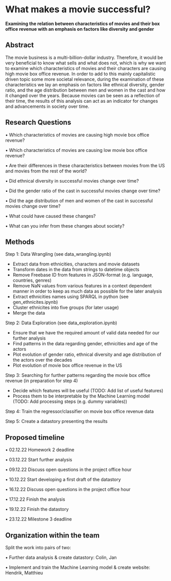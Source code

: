 # What makes a movie successful?
**Examining the relation between characteristics of movies and their box office revenue with an emphasis on factors like diversity and gender**

## Abstract

The movie business is a multi-billion-dollar industry. Therefore, it would be very beneficial to know what sells and what does not, which is why we want to examine which characteristics of movies and their characters are causing high movie box office revenue. In order to add to this mainly capitalistic driven topic some more societal relevance, during the examination of these characteristics we lay an emphasis on factors like ethnical diversity, gender ratio, and the age distribution between men and women in the cast and how it changed over the years. Because movies can be seen as a reflection of their time, the results of this analysis can act as an indicator for changes and advancements in society over time.

## Research Questions

•	Which characteristics of movies are causing high movie box office revenue?

•	Which characteristics of movies are causing low movie box office revenue?

•	Are their differences in these characteristics between movies from the US and movies from the rest of the world?

•	Did ethnical diversity in successful movies change over time?

•	Did the gender ratio of the cast in successful movies change over time?

•	Did the age distribution of men and women of the cast in successful movies change over time?

•	What could have caused these changes?

•	What can you infer from these changes about society?

## Methods

Step 1: Data Wrangling (see data_wrangling.ipynb)
- Extract data from ethnicities, characters and movie datasets
- Transform dates in the data from strings to datetime objects
- Remove Freebase ID from features in JSON-format (e.g. language, countries, genres)
- Remove NaN values from various features in a context dependent manner in order to keep as much data as possible for the later analysis
- Extract ethnicities names using SPARQL in python (see gen_ethnicites.ipynb)
- Cluster ethnicites into five groups (for later usage)
- Merge the data

Step 2: Data Exploration (see data_exploration.ipynb)
- Ensure that we have the required amount of valid data needed for our further analysis
- Find patterns in the data regarding gender, ethnicities and age of the actors
- Plot evolution of gender ratio, ethnical diversity and age distribution of the actors over the decades
- Plot evolution of movie box office revenue in the US

Step 3: Searching for further patterns regarding the movie box office revenue (in preparation for step 4)
- Decide which features will be useful (TODO: Add list of useful features)
- Process them to be interpretable by the Machine Learning model (TODO: Add processing steps (e.g. dummy variables))

Step 4: Train the regressor/classifier on movie box office revenue data

Step 5: Create a datastory presenting the results

## Proposed timeline

• 02.12.22 Homework 2 deadline

• 03.12.22 Start further analysis

• 09.12.22 Discuss open questions in the project office hour

• 10.12.22 Start developing a first draft of the datastory

• 16.12.22 Discuss open questions in the project office hour

• 17.12.22 Finish the analysis

• 19.12.22 Finish the datastory

• 23.12.22 Milestone 3 deadline

## Organization within the team

Split the work into pairs of two:

• Further data analysis & create datastory: Colin, Jan

• Implement and train the Machine Learning model & create website: Hendrik, Matthieu
